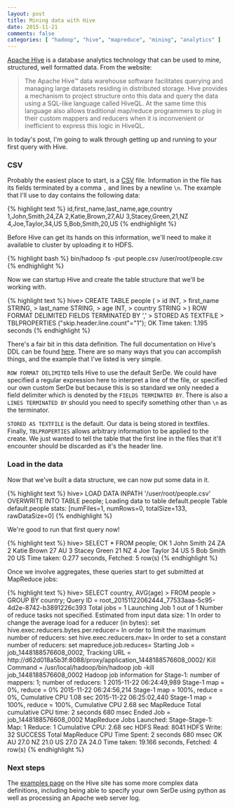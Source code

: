 ```yaml
---
layout: post
title: Mining data with Hive
date: 2015-11-21
comments: false
categories: [ "hadoop", "hive", "mapreduce", "mining", "analytics" ]
---
```


[Apache Hive](https://hive.apache.org/) is a database analytics technology that can be used to mine, structured, well formatted data. From the website:

> The Apache Hive™ data warehouse software facilitates querying and managing large datasets residing in distributed storage. Hive provides a mechanism to project structure onto this data and query the data using a SQL-like language called HiveQL. At the same time this language also allows traditional map/reduce programmers to plug in their custom mappers and reducers when it is inconvenient or inefficient to express this logic in HiveQL.

In today's post, I'm going to walk through getting up and running to your first query with Hive. 

### CSV

Probably the easiest place to start, is a [CSV](https://en.wikipedia.org/wiki/Comma-separated_values) file. Information in the file has its fields terminated by a comma `,` and lines by a newline `\n`. The example that I'll use to day contains the following data:

{% highlight text %}
id,first_name,last_name,age,country
1,John,Smith,24,ZA
2,Katie,Brown,27,AU
3,Stacey,Green,21,NZ
4,Joe,Taylor,34,US
5,Bob,Smith,20,US
{% endhighlight %}

Before Hive can get its hands on this information, we'll need to make it available to cluster by uploading it to HDFS.

{% highlight bash %}
bin/hadoop fs -put people.csv /user/root/people.csv
{% endhighlight %}

Now we can startup Hive and create the table structure that we'll be working with.

{% highlight text %}
hive> CREATE TABLE people (
    > id INT,
    > first_name STRING,
    > last_name STRING,
    > age INT,
    > country STRING
    > ) ROW FORMAT DELIMITED FIELDS TERMINATED BY ','
    > STORED AS TEXTFILE
    > TBLPROPERTIES ("skip.header.line.count"="1");
OK
Time taken: 1.195 seconds
{% endhighlight %}

There's a fair bit in this data definition. The full documentation on Hive's DDL can be found [here](https://cwiki.apache.org/confluence/display/Hive/LanguageManual+DDL). There are so many ways that you can accomplish things, and the example that I've listed is very simple.

`ROW FORMAT DELIMITED` tells Hive to use the default SerDe. We could have specified a regular expression here to interpret a line of the file, or specified our own custom SerDe but because this is so standard we only needed a field delimiter which is denoted by the `FIELDS TERMINATED BY`. There is also a `LINES TERMINATED BY` should you need to specify something other than `\n` as the terminator.

`STORED AS TEXTFILE` is the default. Our data is being stored in textfiles. Finally, `TBLPROPERTIES` allows arbitrary information to be applied to the create. We just wanted to tell the table that the first line in the files that it'll encounter should be discarded as it's the header line.

### Load in the data

Now that we've built a data structure, we can now put some data in it.

{% highlight text %}
hive> LOAD DATA INPATH '/user/root/people.csv' OVERWRITE INTO TABLE people;
Loading data to table default.people
Table default.people stats: [numFiles=1, numRows=0, totalSize=133, rawDataSize=0]
{% endhighlight %}

We're good to run that first query now!

{% highlight text %}
hive> SELECT * FROM people;
OK
1 John  Smith 24  ZA
2 Katie Brown 27  AU
3 Stacey  Green 21  NZ
4 Joe Taylor  34  US
5 Bob Smith 20  US
Time taken: 0.277 seconds, Fetched: 5 row(s)
{% endhighlight %}

Once we involve aggregates, these queries start to get submitted at MapReduce jobs:

{% highlight text %}
hive> SELECT country, AVG(age)
    > FROM people
    > GROUP BY country;
Query ID = root_20151122062444_77533aaa-5c95-4d2e-8742-b3891226c393
Total jobs = 1
Launching Job 1 out of 1
Number of reduce tasks not specified. Estimated from input data size: 1
In order to change the average load for a reducer (in bytes):
  set hive.exec.reducers.bytes.per.reducer=<number>
In order to limit the maximum number of reducers:
  set hive.exec.reducers.max=<number>
In order to set a constant number of reducers:
  set mapreduce.job.reduces=<number>
Starting Job = job_1448188576608_0002, Tracking URL = http://d62d018a5b3f:8088/proxy/application_1448188576608_0002/
Kill Command = /usr/local/hadoop/bin/hadoop job  -kill job_1448188576608_0002
Hadoop job information for Stage-1: number of mappers: 1; number of reducers: 1
2015-11-22 06:24:49,989 Stage-1 map = 0%,  reduce = 0%
2015-11-22 06:24:56,214 Stage-1 map = 100%,  reduce = 0%, Cumulative CPU 1.08 sec
2015-11-22 06:25:02,440 Stage-1 map = 100%,  reduce = 100%, Cumulative CPU 2.68 sec
MapReduce Total cumulative CPU time: 2 seconds 680 msec
Ended Job = job_1448188576608_0002
MapReduce Jobs Launched: 
Stage-Stage-1: Map: 1  Reduce: 1   Cumulative CPU: 2.68 sec   HDFS Read: 8041 HDFS Write: 32 SUCCESS
Total MapReduce CPU Time Spent: 2 seconds 680 msec
OK
AU  27.0
NZ  21.0
US  27.0
ZA  24.0
Time taken: 19.166 seconds, Fetched: 4 row(s)
{% endhighlight %} 

### Next steps

The [examples page](https://cwiki.apache.org/confluence/display/Hive/GettingStarted#GettingStarted-ApacheWeblogData) on the Hive site has some more complex data definitions, including being able to specify your own SerDe using python as well as processing an Apache web server log.

